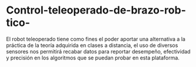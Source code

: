 # Control-teleoperado-de-brazo-rob-tico-
El robot teleoperado tiene como fines el poder aportar una alternativa a la práctica de la teoría adquirida en clases a distancia, el uso de diversos sensores nos permitirá recabar datos para reportar desempeño, efectividad y precisión en los algoritmos que se puedan probar en esta plataforma.
